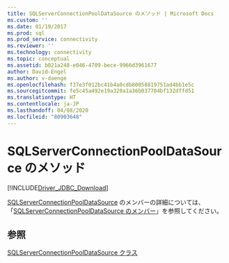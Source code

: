 ```yaml
---
title: SQLServerConnectionPoolDataSource のメソッド | Microsoft Docs
ms.custom: ''
ms.date: 01/19/2017
ms.prod: sql
ms.prod_service: connectivity
ms.reviewer: ''
ms.technology: connectivity
ms.topic: conceptual
ms.assetid: b021a248-e046-4709-bece-9966d3961677
author: David-Engel
ms.author: v-daenge
ms.openlocfilehash: f37e3f012bc41b4a0cdb80058819751ad4bb1e5c
ms.sourcegitcommit: fe5c45a492e19a320a1a36b037704bf132dffd51
ms.translationtype: HT
ms.contentlocale: ja-JP
ms.lasthandoff: 04/08/2020
ms.locfileid: "80903648"
---
```

# <a name="sqlserverconnectionpooldatasource-methods"></a>SQLServerConnectionPoolDataSource のメソッド
[!INCLUDE[Driver_JDBC_Download](../../../includes/driver_jdbc_download.md)]

  [SQLServerConnectionPoolDataSource](../../../connect/jdbc/reference/sqlserverconnectionpooldatasource-class.md) のメンバーの詳細については、「[SQLServerConnectionPoolDataSource のメンバー](../../../connect/jdbc/reference/sqlserverconnectionpooldatasource-members.md)」を参照してください。  
  
## <a name="see-also"></a>参照  
 [SQLServerConnectionPoolDataSource クラス](../../../connect/jdbc/reference/sqlserverconnectionpooldatasource-class.md)  
  
  
